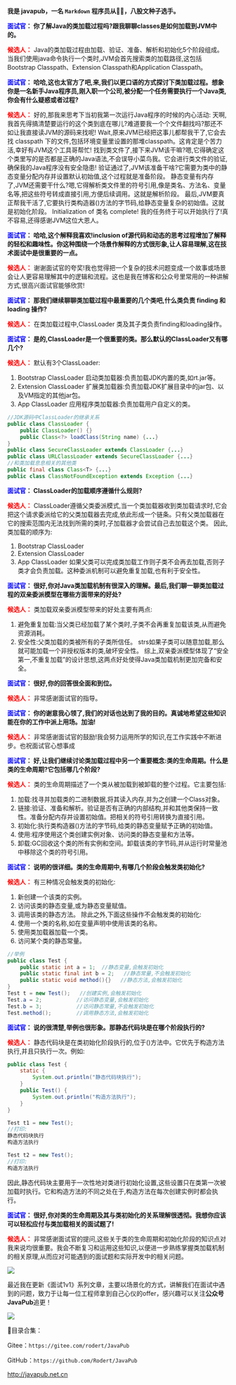 

**我是 javapub，一名 `Markdown` 程序员从👨‍💻，八股文种子选手。**







**<font color=blue>面试官</font>： 你了解Java的类加载过程吗?跟我聊聊classes是如何加载到JVM中的。**  

**<font color=red>候选人：</font>** Java的类加载过程由加载、验证、准备、解析和初始化5个阶段组成。当我们使用java命令执行一个类时,JVM会首先搜索类的加载路径,这包括Bootstrap Classpath、Extension Classpath和Application Classpath。 

**<font color=blue>面试官</font>： 哈哈,这也太官方了吧,来,我们以更口语的方式探讨下类加载过程。想象你是一名新手Java程序员,刚入职一个公司,被分配一个任务需要执行一个Java类,你会有什么疑惑或者过程?**

**<font color=red>候选人：</font>** 好的,那我来思考下当初我第一次运行Java程序的时候的内心活动: 
天啊,我首先得搞清楚要运行的这个类到底在哪儿?难道要我一个个文件翻找吗?那还不如让我直接读JVM的源码来找呢!
Wait,原来JVM已经把这事儿都帮我干了,它会去找 classpath 下的文件,包括环境变量里设置的那堆classpath。这肯定是个苦力活,幸好有JVM这个工具哥帮忙! 
找到类文件了,接下来JVM该干嘛?嗯,它得确定这个类里写的是否都是正确的Java语法,不会误导小菜鸟我。它会进行类文件的验证,确保我的Java程序没有安全隐患! 
验证通过了,JVM该准备干啥?它需要为类中的静态变量分配内存并设置默认初始值,这个过程就是准备阶段。
静态变量有内存了,JVM还需要干什么?嗯,它得解析类文件里的符号引用,像是类名、方法名、变量名等,把这些符号转成直接引用,方便后续调用。这就是解析阶段。 
最后,JVM要真正帮我干活了,它要执行类构造器<clinit>()方法的字节码,给静态变量复杂的初始值。这就是初始化阶段。
 Initialization of 类名 complete! 我的任务终于可以开始执行了!真不容易,还得感谢JVM这位大恩人。

**<font color=blue>面试官</font>： 哈哈,这个解释我喜欢!inclusion of源代码和动态的思考过程增加了解释的轻松和趣味性。你这种围绕一个场景作解释的方式很形象,让人容易理解,这在技术面试中是很重要的一点。**

**<font color=red>候选人：</font>** 谢谢面试官的夸奖!我也觉得把一个复杂的技术问题变成一个故事或场景会让人更容易理解其中的逻辑和流程。这也是我在博客和公众号里常用的一种讲解方式,很高兴面试官能够欣赏! 

**<font color=blue>面试官</font>： 那我们继续聊聊类加载过程中最重要的几个类吧,什么类负责 finding 和loading 操作?**

**<font color=red>候选人：</font>** 在类加载过程中,ClassLoader 类及其子类负责finding和loading操作。

**<font color=blue>面试官</font>： 是的,ClassLoader是一个很重要的类。那么默认的ClassLoader又有哪几个?**

**<font color=red>候选人：</font>** 默认有3个ClassLoader:
1. Bootstrap ClassLoader 启动类加载器:负责加载JDK内置的类,如rt.jar等。
2. Extension ClassLoader 扩展类加载器:负责加载JDK扩展目录中的jar包、以及VM指定的其他jar包。
3. App ClassLoader 应用程序类加载器:负责加载用户自定义的类。

```java
//JDK源码中ClassLoader的继承关系
public class ClassLoader {
    public ClassLoader() {} 
    public Class<?> loadClass(String name) {...}
}
public class SecureClassLoader extends ClassLoader {...} 
public class URLClassLoader extends SecureClassLoader {...} 
//和类加载息息相关的其他类 
public final class Class<T> {...}  
public class ClassNotFoundException extends Exception {...}
```


**<font color=blue>面试官</font>： ClassLoader的加载顺序遵循什么规则?**

**<font color=red>候选人：</font>** ClassLoader遵循父类委派模式,当一个类加载器收到类加载请求时,它会把这个请求委派给它的父类加载器去完成,依此形成一个链条。只有父类加载器在它的搜索范围内无法找到所需的类时,子加载器才会尝试自己去加载这个类。 
因此,类加载的顺序为:
1. Bootstrap ClassLoader
2. Extension ClassLoader
3. App ClassLoader 
如果父类可以完成类加载工作则子类不会再去加载,否则子类才会负责加载。这种委派机制可以避免重复加载,也有利于安全性。 

**<font color=blue>面试官</font>： 很好,你对Java类加载机制有很深入的理解。最后,我们聊一聊类加载过程的双亲委派模型在哪些方面带来的好处?**

**<font color=red>候选人：</font>** 类加载双亲委派模型带来的好处主要有两点:
1. 避免重复加载:当父类已经加载了某个类时,子类不会再重复加载该类,从而避免资源消耗。
2. 安全性:父类加载的类被所有的子类所信任。 strs如果子类可以随意加载,那么就可能加载一个非授权版本的类,破坏安全性。 
综上,双亲委派模型体现了“安全第一,不重复加载”的设计思想,这两点好处使得Java类加载机制更加完备和安全。

**<font color=blue>面试官</font>： 很好,你的回答很全面和到位。**

**<font color=red>候选人：</font>** 非常感谢面试官的指导。

**<font color=blue>面试官</font>： 你的谢意我心领了,我们的对话也达到了我的目的。真诚地希望这些知识能在你的工作中派上用场。加油!**

**<font color=red>候选人：</font>** 非常感谢面试官的鼓励!我会努力运用所学的知识,在工作实践中不断进步。也祝面试官心想事成 



**<font color=blue>面试官</font>： 好,让我们继续讨论类加载过程中另一个重要概念:类的生命周期。什么是类的生命周期?它包括哪几个阶段?**

**<font color=red>候选人：</font>** 类的生命周期描述了一个类从被加载到被卸载的整个过程。它主要包括:
1. 加载:找寻并加载类的二进制数据,将其读入内存,并为之创建一个Class对象。
2. 链接:验证、准备和解析。验证是否有正确的内部结构,并和其他类保持一致性。准备分配内存并设置初始值。把相关的符号引用转换为直接引用。
3. 初始化:执行类构造器<clinit>()方法的字节码,给类的静态变量赋予正确的初始值。
4. 使用:程序使用这个类创建实例对象、访问类的静态变量和方法等。
5. 卸载:GC回收这个类的所有实例和空间。卸载该类的字节码,并从运行时常量池中移除这个类的符号引用。

**<font color=blue>面试官</font>： 说明的很详细。类的生命周期中,有哪几个阶段会触发类初始化?**

**<font color=red>候选人：</font>** 有三种情况会触发类的初始化:
1. 新创建一个该类的实例。
2. 访问该类的静态变量,或为静态变量赋值。
3. 调用该类的静态方法。
除此之外,下面这些操作不会触发类的初始化:
1. 使用一个类的名称,如在变量声明中使用该类的名称。
2. 使用类加载器加载一个类。
3. 访问某个类的静态常量。

```java
//举例
public class Test {
    public static int a = 1;  //静态变量,会触发初始化
    public static final int b = 2;   //静态常量,不会触发初始化
    public static void method(){}   //静态方法,会触发初始化
}
Test t = new Test();   //创建实例,会触发初始化
Test.a = 2;           //访问静态变量,会触发初始化
Test.b = 3;           //访问静态常量,不会触发初始化
Test.method();        //调用静态方法,会触发初始化  
```

**<font color=blue>面试官</font>： 说的很清楚,举例也很形象。那静态代码块是在哪个阶段执行的?**

**<font color=red>候选人：</font>** 静态代码块是在类初始化阶段执行的,位于<clinit>()方法中。它优先于构造方法执行,并且只执行一次。例如:

```java
public class Test {
    static {
        System.out.println("静态代码块执行");
    } 
    public Test() {
        System.out.println("构造方法执行");
    }
}

Test t1 = new Test();  
//打印:
静态代码块执行  
构造方法执行  

Test t2 = new Test();
//打印:
构造方法执行
```


因此,静态代码块主要用于一次性地对类进行初始化设置,这些设置只在类第一次被加载时执行。它和构造方法的不同之处在于,构造方法在每次创建实例时都会执行。

**<font color=blue>面试官</font>： 很好,你对类的生命周期及其与类初始化的关系理解很透彻。我想你应该可以轻松应付与类加载相关的面试题了!**

**<font color=red>候选人：</font>** 非常感谢面试官的提问,这些关于类的生命周期和初始化阶段的知识点对我来说均很重要。我会不断复习和运用这些知识,以便进一步熟练掌握类加载机制的相关原理,从而应对可能遇到的面试题和实际开发中的相关问题。
















![](https://ghproxy.com/https://raw.githubusercontent.com/Rodert/javapub_oss/main/other/15.jpg?raw=true)


最近我在更新《面试1v1》系列文章，主要以场景化的方式，讲解我们在面试中遇到的问题，致力于让每一位工程师拿到自己心仪的offer，感兴趣可以关注**公众号JavaPub**追更！


![](https://ghproxy.com/https://raw.githubusercontent.com/Rodert/javapub_oss/main/common/javapub-qr-code.png?raw=true)


🎁目录合集：

Gitee：`https://gitee.com/rodert/JavaPub`

GitHub：`https://github.com/Rodert/JavaPub`


<http://javapub.net.cn>

